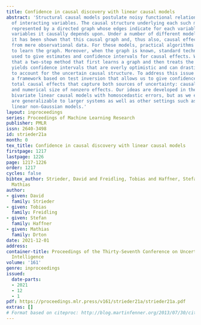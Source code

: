 ```yaml
---
title: Confidence in causal discovery with linear causal models
abstract: 'Structural causal models postulate noisy functional relations among a set
  of interacting variables. The causal structure underlying each such model is naturally
  represented by a directed graph whose edges indicate for each variable which other
  variables it causally depends upon. Under a number of different model assumptions,
  it has been shown that this causal graph and, thus also, causal effects are identifiable
  from mere observational data. For these models, practical algorithms have been devised
  to learn the graph. Moreover, when the graph is known, standard techniques may be
  used to give estimates and confidence intervals for causal effects. We argue, however,
  that a two-step method that first learns a graph and then treats the graph as known
  yields confidence intervals that are overly optimistic and can drastically fail
  to account for the uncertain causal structure. To address this issue we lay out
  a framework based on test inversion that allows us to give confidence regions for
  total causal effects that capture both sources of uncertainty: causal structure
  and numerical size of nonzero effects. Our ideas are developed in the context of
  bivariate linear causal models with homoscedastic errors, but as we exemplify they
  are generalizable to larger systems as well as other settings such as, in particular,
  linear non-Gaussian models.'
layout: inproceedings
series: Proceedings of Machine Learning Research
publisher: PMLR
issn: 2640-3498
id: strieder21a
month: 0
tex_title: Confidence in causal discovery with linear causal models
firstpage: 1217
lastpage: 1226
page: 1217-1226
order: 1217
cycles: false
bibtex_author: Strieder, David and Freidling, Tobias and Haffner, Stefan and Drton,
  Mathias
author:
- given: David
  family: Strieder
- given: Tobias
  family: Freidling
- given: Stefan
  family: Haffner
- given: Mathias
  family: Drton
date: 2021-12-01
address:
container-title: Proceedings of the Thirty-Seventh Conference on Uncertainty in Artificial
  Intelligence
volume: '161'
genre: inproceedings
issued:
  date-parts:
  - 2021
  - 12
  - 1
pdf: https://proceedings.mlr.press/v161/strieder21a/strieder21a.pdf
extras: []
# Format based on citeproc: http://blog.martinfenner.org/2013/07/30/citeproc-yaml-for-bibliographies/
---
```

